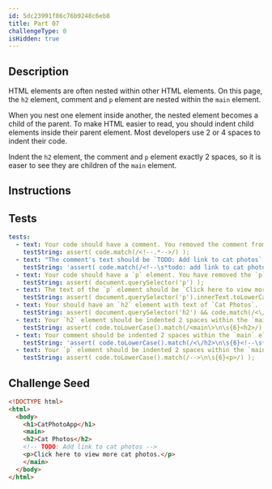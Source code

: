 ```yaml
---
id: 5dc23991f86c76b9248c6eb8
title: Part 07
challengeType: 0
isHidden: true
---
```


## Description
<section id='description'>

HTML elements are often nested within other HTML elements. On this page, the `h2` element, comment and `p` element are nested within the `main` element.

When you nest one element inside another, the nested element becomes a child of the parent. To make HTML easier to read, you should indent child elements inside their parent element.  Most developers use 2 or 4 spaces to indent their code.

Indent the `h2` element, the comment and `p` element exactly 2 spaces, so it is easer to see they are children of the `main` element.

</section>

## Instructions
<section id='instructions'>

</section>

## Tests
<section id='tests'>

```yml
tests:
  - text: Your code should have a comment. You removed the comment from an earlier step.
    testString: assert( code.match(/<!--.*-->/) );
  - text: "The comment's text should be `TODO: Add link to cat photos`. Do not change the text or spacing of the comment."
    testString: 'assert( code.match(/<!--\s*todo: add link to cat photos\.?\s*-->/i) );'
  - text: Your code should have a `p` element. You have removed the `p` element from an earlier step.
    testString: assert( document.querySelector('p') );
  - text: The text of the `p` element should be `Click here to view more cat photos.` Do not change the text, spacing, or punctuation of the `p` element.
    testString: assert( document.querySelector('p').innerText.toLowerCase().match(/click here to view more cat photos\.?/) );
  - text: Your should have an `h2` element with text of `Cat Photos`.  You may have accidentally deleted it, it is missing both opening and closing tags, or the text has changed.
    testString: assert( document.querySelector('h2') && code.match(/<\/h2\>/) && document.querySelector('h2').innerText.toLowerCase() === 'cat photos' );
  - text: Your `h2` element should be indented 2 spaces within the `main` element. Your `h2` element should below the `main` element's opening tag and its opening tag should start 6 spaces over from the start of the line.
    testString: assert( code.toLowerCase().match(/<main\>\n\s{6}<h2>/) );
  - text: Your comment should be indented 2 spaces within the `main` element. The comment should below the `h2` element and it should start 6 spaces over from the start of the line.
    testString: 'assert( code.toLowerCase().match(/<\/h2>\n\s{6}<!--\s*todo: add link to cat photos\s*-->/) );'
  - text: Your `p` element should be indented 2 spaces within the `main` element. The `p` element should below the comment  and its opening tag should start 6 spaces over from the start of the line.
    testString: assert( code.toLowerCase().match(/-->\n\s{6}<p>/) );

```

</section>

## Challenge Seed
<section id='challengeSeed'>

<div id='html-seed'>

```html
<!DOCTYPE html>
<html>
  <body>
    <h1>CatPhotoApp</h1>
    <main>
    <h2>Cat Photos</h2>
    <!-- TODO: Add link to cat photos -->
    <p>Click here to view more cat photos.</p>
    </main>
  </body>
</html>
```

</div>
</section>
